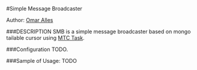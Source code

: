 #Simple Message Broadcaster

Author: [Omar Alles](https://github.com/oalles)

###DESCRIPTION
SMB is a simple message broadcaster based on mongo tailable cursor using [MTC Task](https://github.com/oalles/mtc).
  
###Configuration
TODO. 

###Sample of Usage:
TODO 
 